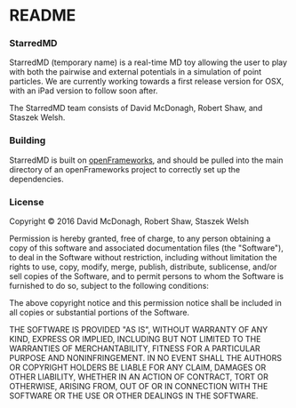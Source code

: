 # README #

### StarredMD ###

StarredMD (temporary name) is a real-time MD toy allowing the user to play with both the pairwise and external potentials in a simulation of point particles. We are currently working towards a first release version for OSX, with an iPad version to follow soon after.

The StarredMD team consists of David McDonagh, Robert Shaw, and Staszek Welsh.

### Building ###

StarredMD is built on [openFrameworks](http://openframeworks.cc/), and should be pulled into the main directory of an openFrameworks project to correctly set up the dependencies.

### License ###

Copyright © 2016 David McDonagh, Robert Shaw, Staszek Welsh

Permission is hereby granted, free of charge, to any person obtaining a copy of this software and associated documentation files (the "Software"), to deal in the Software without restriction, including without limitation the rights to use, copy, modify, merge, publish, distribute, sublicense, and/or sell copies of the Software, and to permit persons to whom the Software is furnished to do so, subject to the following conditions:

The above copyright notice and this permission notice shall be included in all copies or substantial portions of the Software.

THE SOFTWARE IS PROVIDED "AS IS", WITHOUT WARRANTY OF ANY KIND, EXPRESS OR IMPLIED, INCLUDING BUT NOT LIMITED TO THE WARRANTIES OF MERCHANTABILITY, FITNESS FOR A PARTICULAR PURPOSE AND NONINFRINGEMENT. IN NO EVENT SHALL THE AUTHORS OR COPYRIGHT HOLDERS BE LIABLE FOR ANY CLAIM, DAMAGES OR OTHER LIABILITY, WHETHER IN AN ACTION OF CONTRACT, TORT OR OTHERWISE, ARISING FROM, OUT OF OR IN CONNECTION WITH THE SOFTWARE OR THE USE OR OTHER DEALINGS IN THE SOFTWARE. 